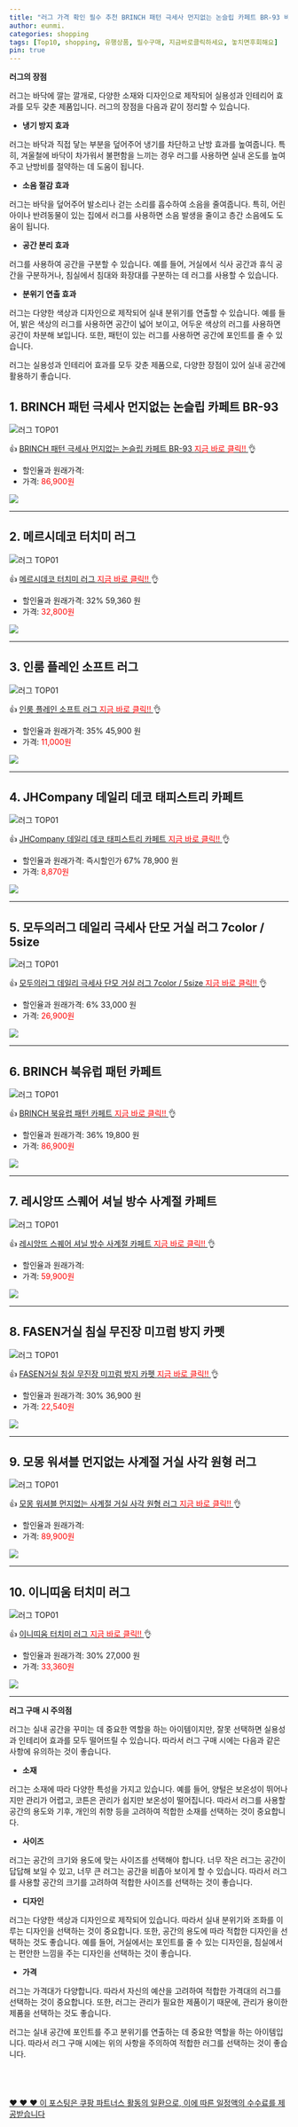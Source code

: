 ```yaml
---
title: "러그 가격 확인 필수 추천 BRINCH 패턴 극세사 먼지없는 논슬립 카페트 BR-93 비교 장점 구매가이드"
author: eunmi.
categories: shopping
tags: [Top10, shopping, 유행상품, 필수구매, 지금바로클릭하세요, 놓치면후회해요]
pin: true
---
```

**러그의 장점**

러그는 바닥에 깔는 깔개로, 다양한 소재와 디자인으로 제작되어 실용성과 인테리어 효과를 모두 갖춘 제품입니다. 러그의 장점을 다음과 같이 정리할 수 있습니다.

* **냉기 방지 효과**

러그는 바닥과 직접 닿는 부분을 덮어주어 냉기를 차단하고 난방 효과를 높여줍니다. 특히, 겨울철에 바닥이 차가워서 불편함을 느끼는 경우 러그를 사용하면 실내 온도를 높여주고 난방비를 절약하는 데 도움이 됩니다.

* **소음 절감 효과**

러그는 바닥을 덮어주어 발소리나 걷는 소리를 흡수하여 소음을 줄여줍니다. 특히, 어린아이나 반려동물이 있는 집에서 러그를 사용하면 소음 발생을 줄이고 층간 소음에도 도움이 됩니다.

* **공간 분리 효과**

러그를 사용하여 공간을 구분할 수 있습니다. 예를 들어, 거실에서 식사 공간과 휴식 공간을 구분하거나, 침실에서 침대와 화장대를 구분하는 데 러그를 사용할 수 있습니다.

* **분위기 연출 효과**

러그는 다양한 색상과 디자인으로 제작되어 실내 분위기를 연출할 수 있습니다. 예를 들어, 밝은 색상의 러그를 사용하면 공간이 넓어 보이고, 어두운 색상의 러그를 사용하면 공간이 차분해 보입니다. 또한, 패턴이 있는 러그를 사용하면 공간에 포인트를 줄 수 있습니다.

러그는 실용성과 인테리어 효과를 모두 갖춘 제품으로, 다양한 장점이 있어 실내 공간에 활용하기 좋습니다.

   

## 1. BRINCH 패턴 극세사 먼지없는 논슬립 카페트 BR-93

![러그 TOP01](https://thumbnail7.coupangcdn.com/thumbnails/remote/230x230ex/image/vendor_inventory/0d78/298ceaa9ffc12cf40621a90655d802410c3693561e96326504645e3ed50a.jpg)


👍 [BRINCH 패턴 극세사 먼지없는 논슬립 카페트 BR-93 <font color=red> 지금 바로 클릭!! </font> ](https://link.coupang.com/re/AFFSDP?lptag=AF3617701&subid=GithubCoopas&pageKey=6257618643&traceid=V0-153&itemId=12721549974&vendorItemId=85068044891) 👌 


- 할인율과 원래가격: 
- 가격: <span style='color:red'>86,900원</span>

[![](/discount_price.png)](https://link.coupang.com/re/AFFSDP?lptag=AF3617701&subid=GithubCoopas&pageKey=6257618643&traceid=V0-153&itemId=12721549974&vendorItemId=85068044891)

---


   

## 2. 메르시데코 터치미 러그

![러그 TOP01](https://thumbnail8.coupangcdn.com/thumbnails/remote/230x230ex/image/retail/images/693602641322197-f90202d6-15fc-43b1-a51a-e0601de87b39.jpg)


👍 [메르시데코 터치미 러그 <font color=red> 지금 바로 클릭!! </font> ](https://link.coupang.com/re/AFFSDP?lptag=AF3617701&subid=GithubCoopas&pageKey=1440858913&traceid=V0-153&itemId=2484706378&vendorItemId=70477974921) 👌 


- 할인율과 원래가격: 32%  59,360   원
- 가격: <span style='color:red'>32,800원</span>

[![](/discount_price.png)](https://link.coupang.com/re/AFFSDP?lptag=AF3617701&subid=GithubCoopas&pageKey=1440858913&traceid=V0-153&itemId=2484706378&vendorItemId=70477974921)

---


   

## 3. 인룸 플레인 소프트 러그

![러그 TOP01](https://thumbnail6.coupangcdn.com/thumbnails/remote/230x230ex/image/retail/images/1224430723018882-71bc42a8-1286-45a5-ac77-805375aa8e42.jpg)


👍 [인룸 플레인 소프트 러그 <font color=red> 지금 바로 클릭!! </font> ](https://link.coupang.com/re/AFFSDP?lptag=AF3617701&subid=GithubCoopas&pageKey=183396161&traceid=V0-153&itemId=525082546&vendorItemId=4362051267) 👌 


- 할인율과 원래가격: 35%  45,900   원
- 가격: <span style='color:red'>11,000원</span>

[![](/discount_price.png)](https://link.coupang.com/re/AFFSDP?lptag=AF3617701&subid=GithubCoopas&pageKey=183396161&traceid=V0-153&itemId=525082546&vendorItemId=4362051267)

---


   

## 4. JHCompany 데일리 데코 태피스트리 카페트

![러그 TOP01](https://thumbnail8.coupangcdn.com/thumbnails/remote/230x230ex/image/retail/images/2020/09/15/21/9/7b59b313-ee50-49ab-994b-b965b7c33ec0.jpg)


👍 [JHCompany 데일리 데코 태피스트리 카페트 <font color=red> 지금 바로 클릭!! </font> ](https://link.coupang.com/re/AFFSDP?lptag=AF3617701&subid=GithubCoopas&pageKey=2240121574&traceid=V0-153&itemId=3826180701&vendorItemId=71811036063) 👌 


- 할인율과 원래가격: 즉시할인가 67%  78,900   원
- 가격: <span style='color:red'>8,870원</span>

[![](/discount_price.png)](https://link.coupang.com/re/AFFSDP?lptag=AF3617701&subid=GithubCoopas&pageKey=2240121574&traceid=V0-153&itemId=3826180701&vendorItemId=71811036063)

---


   

## 5. 모두의러그 데일리 극세사 단모 거실 러그 7color / 5size

![러그 TOP01](https://thumbnail10.coupangcdn.com/thumbnails/remote/230x230ex/image/vendor_inventory/59d3/d1bb3d734e1c51e241023286eb0c44c6d402d86a81420120c8bb020218dd.jpg)


👍 [모두의러그 데일리 극세사 단모 거실 러그 7color / 5size <font color=red> 지금 바로 클릭!! </font> ](https://link.coupang.com/re/AFFSDP?lptag=AF3617701&subid=GithubCoopas&pageKey=4777007978&traceid=V0-153&itemId=6104209722&vendorItemId=73400569982) 👌 


- 할인율과 원래가격: 6%  33,000   원
- 가격: <span style='color:red'>26,900원</span>

[![](/discount_price.png)](https://link.coupang.com/re/AFFSDP?lptag=AF3617701&subid=GithubCoopas&pageKey=4777007978&traceid=V0-153&itemId=6104209722&vendorItemId=73400569982)

---


   

## 6. BRINCH 북유럽 패턴 카페트

![러그 TOP01](https://thumbnail9.coupangcdn.com/thumbnails/remote/230x230ex/image/retail/images/2972575091418573-749d239a-1129-411c-8359-d9beb01a01dd.jpg)


👍 [BRINCH 북유럽 패턴 카페트 <font color=red> 지금 바로 클릭!! </font> ](https://link.coupang.com/re/AFFSDP?lptag=AF3617701&subid=GithubCoopas&pageKey=5053951413&traceid=V0-153&itemId=10580827620&vendorItemId=84918384489) 👌 


- 할인율과 원래가격: 36%  19,800   원
- 가격: <span style='color:red'>86,900원</span>

[![](/discount_price.png)](https://link.coupang.com/re/AFFSDP?lptag=AF3617701&subid=GithubCoopas&pageKey=5053951413&traceid=V0-153&itemId=10580827620&vendorItemId=84918384489)

---


   

## 7. 레시앙뜨 스퀘어 셔닐 방수 사계절 카페트

![러그 TOP01](https://thumbnail9.coupangcdn.com/thumbnails/remote/230x230ex/image/rs_quotation_api/0nkmcdyn/830d937dfd804591b242b325d00d62c9.jpg)


👍 [레시앙뜨 스퀘어 셔닐 방수 사계절 카페트 <font color=red> 지금 바로 클릭!! </font> ](https://link.coupang.com/re/AFFSDP?lptag=AF3617701&subid=GithubCoopas&pageKey=7158295142&traceid=V0-153&itemId=17991485130&vendorItemId=85148035527) 👌 


- 할인율과 원래가격: 
- 가격: <span style='color:red'>59,900원</span>

[![](/discount_price.png)](https://link.coupang.com/re/AFFSDP?lptag=AF3617701&subid=GithubCoopas&pageKey=7158295142&traceid=V0-153&itemId=17991485130&vendorItemId=85148035527)

---


   

## 8. FASEN거실 침실 무진장 미끄럼 방지 카펫

![러그 TOP01](https://thumbnail9.coupangcdn.com/thumbnails/remote/230x230ex/image/vendor_inventory/c552/8e1859097f52b07c8c23263083b3b48a5b18bbeb8bb27d074c838203d625.jpg)


👍 [FASEN거실 침실 무진장 미끄럼 방지 카펫 <font color=red> 지금 바로 클릭!! </font> ](https://link.coupang.com/re/AFFSDP?lptag=AF3617701&subid=GithubCoopas&pageKey=7384749977&traceid=V0-153&itemId=19079733235&vendorItemId=84235849913) 👌 


- 할인율과 원래가격: 30%  36,900   원
- 가격: <span style='color:red'>22,540원</span>

[![](/discount_price.png)](https://link.coupang.com/re/AFFSDP?lptag=AF3617701&subid=GithubCoopas&pageKey=7384749977&traceid=V0-153&itemId=19079733235&vendorItemId=84235849913)

---


   

## 9. 모몽 워셔블 먼지없는 사계절 거실 사각 원형 러그

![러그 TOP01](https://thumbnail7.coupangcdn.com/thumbnails/remote/230x230ex/image/vendor_inventory/3e05/9d060e82799d63d545cb163e0d51b7e2458851c9b50ceef0fe9aaf8ac28d.jpg)


👍 [모몽 워셔블 먼지없는 사계절 거실 사각 원형 러그 <font color=red> 지금 바로 클릭!! </font> ](https://link.coupang.com/re/AFFSDP?lptag=AF3617701&subid=GithubCoopas&pageKey=6732297258&traceid=V0-153&itemId=15689651052&vendorItemId=82904505302) 👌 


- 할인율과 원래가격: 
- 가격: <span style='color:red'>89,900원</span>

[![](/discount_price.png)](https://link.coupang.com/re/AFFSDP?lptag=AF3617701&subid=GithubCoopas&pageKey=6732297258&traceid=V0-153&itemId=15689651052&vendorItemId=82904505302)

---


   

## 10. 이니띠움 터치미 러그

![러그 TOP01](https://thumbnail8.coupangcdn.com/thumbnails/remote/230x230ex/image/retail/images/3659208923623104-19141ada-543d-4b05-91a0-a8b3dc467612.jpg)


👍 [이니띠움 터치미 러그 <font color=red> 지금 바로 클릭!! </font> ](https://link.coupang.com/re/AFFSDP?lptag=AF3617701&subid=GithubCoopas&pageKey=30264501&traceid=V0-153&itemId=115291635&vendorItemId=3230647490) 👌 


- 할인율과 원래가격: 30%  27,000   원
- 가격: <span style='color:red'>33,360원</span>

[![](/discount_price.png)](https://link.coupang.com/re/AFFSDP?lptag=AF3617701&subid=GithubCoopas&pageKey=30264501&traceid=V0-153&itemId=115291635&vendorItemId=3230647490)

---
**러그 구매 시 주의점**

러그는 실내 공간을 꾸미는 데 중요한 역할을 하는 아이템이지만, 잘못 선택하면 실용성과 인테리어 효과를 모두 떨어뜨릴 수 있습니다. 따라서 러그 구매 시에는 다음과 같은 사항에 유의하는 것이 좋습니다.

* **소재**

러그는 소재에 따라 다양한 특성을 가지고 있습니다. 예를 들어, 양털은 보온성이 뛰어나지만 관리가 어렵고, 코튼은 관리가 쉽지만 보온성이 떨어집니다. 따라서 러그를 사용할 공간의 용도와 기후, 개인의 취향 등을 고려하여 적합한 소재를 선택하는 것이 중요합니다.

* **사이즈**

러그는 공간의 크기와 용도에 맞는 사이즈를 선택해야 합니다. 너무 작은 러그는 공간이 답답해 보일 수 있고, 너무 큰 러그는 공간을 비좁아 보이게 할 수 있습니다. 따라서 러그를 사용할 공간의 크기를 고려하여 적합한 사이즈를 선택하는 것이 좋습니다.

* **디자인**

러그는 다양한 색상과 디자인으로 제작되어 있습니다. 따라서 실내 분위기와 조화를 이루는 디자인을 선택하는 것이 중요합니다. 또한, 공간의 용도에 따라 적합한 디자인을 선택하는 것도 좋습니다. 예를 들어, 거실에서는 포인트를 줄 수 있는 디자인을, 침실에서는 편안한 느낌을 주는 디자인을 선택하는 것이 좋습니다.

* **가격**

러그는 가격대가 다양합니다. 따라서 자신의 예산을 고려하여 적합한 가격대의 러그를 선택하는 것이 중요합니다. 또한, 러그는 관리가 필요한 제품이기 때문에, 관리가 용이한 제품을 선택하는 것도 좋습니다.

러그는 실내 공간에 포인트를 주고 분위기를 연출하는 데 중요한 역할을 하는 아이템입니다. 따라서 러그 구매 시에는 위의 사항을 주의하여 적합한 러그를 선택하는 것이 좋습니다.<br><br><br><br><br> [ ❤ ❤ ❤ 이 포스팅은 쿠팡 파트너스 활동의 일환으로, 이에 따른 일정액의 수수료를 제공받습니다](https://link.coupang.com/a/bcEFyh)